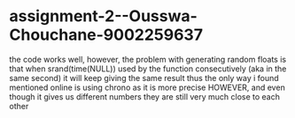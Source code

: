 # assignment-2--Ousswa-Chouchane-9002259637

the code works well, however, the problem with generating random floats is that when srand(time(NULL)) used
by the function consecutively (aka in the same second) it will keep giving the same result
thus the only way i found mentioned online is using chrono as it is more precise 
HOWEVER, and even though it gives us different numbers they are still very much close to each other
